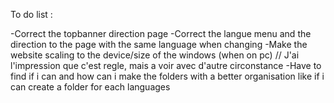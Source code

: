 To do list :

-Correct the topbanner direction page
-Correct the langue menu and the direction to the page with the same language when changing
-Make the website scaling to the device/size of the windows (when on pc)  // J'ai l'impression que c'est regle, mais a voir avec d'autre circonstance
-Have to find if i can and how can i make the folders with a better organisation like if i can create a folder for each languages
